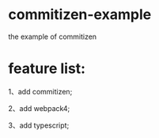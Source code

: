 # commitizen-example
the example of commitizen

# feature list:
1、add commitizen;

2、add webpack4;

3、add typescript;

